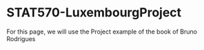 # STAT570-LuxembourgProject
For this page, we will use the Project example of the book of Bruno Rodrigues
